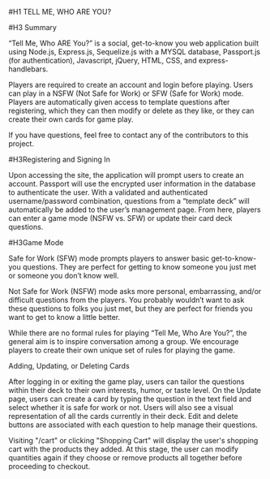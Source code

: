 #H1 TELL ME, WHO ARE YOU?

#H3 Summary

“Tell Me, Who ARE You?” is a social, get-to-know you web application built using Node.js, Express.js, Sequelize.js with a MYSQL database, Passport.js (for authentication), Javascript, jQuery, HTML, CSS, and express-handlebars.

Players are required to create an account and login before playing. Users can play in a NSFW (Not Safe for Work) or SFW (Safe for Work) mode. Players are automatically given access to template questions after registering, which they can then modify or delete as they like, or they can create their own cards for game play.

If you have questions, feel free to contact any of the contributors to this project.

#H3Registering and Signing In

Upon accessing the site, the application will prompt users to create an account. Passport will use the encrypted user information in the database to authenticate the user. With a validated and authenticated username/password combination, questions from a “template deck” will automatically be added to the user’s management page. From here, players can enter a game mode (NSFW vs. SFW) or update their card deck questions.

#H3Game Mode

Safe for Work (SFW) mode prompts players to answer basic get-to-know-you questions. They are perfect for getting to know someone you just met or someone you don’t know well. 

Not Safe for Work (NSFW) mode asks more personal, embarrassing, and/or difficult questions from the players. You probably wouldn’t want to ask these questions to folks you just met, but they are perfect for friends you want to get to know a little better. 

While there are no formal rules for playing “Tell Me, Who Are You?”, the general aim is to inspire conversation among a group. We encourage players to create their own unique set of rules for playing the game.

Adding, Updating, or Deleting Cards

After logging in or exiting the game play, users can tailor the questions within their deck to their own interests, humor, or taste level. On the Update page, users can create a card by typing the question in the text field and select whether it is safe for work or not. Users will also see a visual representation of all the cards currently in their deck. Edit and delete buttons are associated with each question to help manage their questions.

Visiting "/cart" or clicking "Shopping Cart" will display the user's shopping cart with the products they added. At this stage, the user can modify quantities again if they choose or remove products all together before proceeding to checkout.

